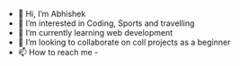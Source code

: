 - 👋 Hi, I’m Abhishek
- 👀 I’m interested in Coding, Sports and travelling
- 🌱 I’m currently learning web development
- 💞️ I’m looking to collaborate on coll projects as a beginner
- 📫 How to reach me -

<!---
Rockrs/Rockrs is a ✨ special ✨ repository because its `README.md` (this file) appears on your GitHub profile.
You can click the Preview link to take a look at your changes.
--->
